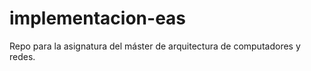 implementacion-eas
==================

Repo para la asignatura del máster de arquitectura de computadores y redes. 
